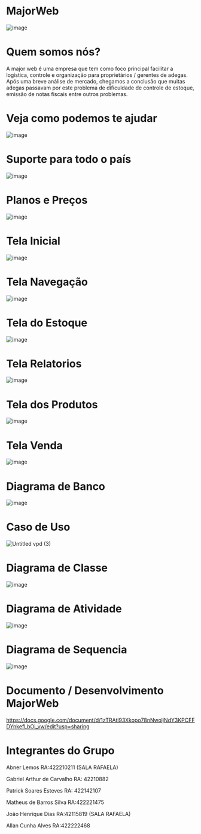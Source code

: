 # MajorWeb
![image](https://user-images.githubusercontent.com/112988370/206027359-fe24c693-ef0b-4188-9db9-c00e82dfd5f6.png)
# Quem somos nós?
A major web é uma empresa que tem como foco principal facilitar a logística, controle e organização para proprietários / gerentes de adegas. 
Após uma breve análise de mercado, chegamos a conclusão que muitas adegas passavam por este problema de dificuldade de controle de estoque, emissão de notas fiscais entre outros problemas.
# Veja como podemos te ajudar
![image](https://user-images.githubusercontent.com/112988370/206029844-ec1d020e-1684-4b39-a88d-714882b546b5.png)
# Suporte para todo o país 
![image](https://user-images.githubusercontent.com/112988370/206029900-369e1eac-9726-4432-80fd-06abd85a99c0.png)
# Planos e Preços
![image](https://user-images.githubusercontent.com/112988370/206029345-ed24fa73-80ac-4f30-b04a-803d7ae6bfa9.png)
# Tela Inicial
![image](https://user-images.githubusercontent.com/112988370/206029099-e581a05b-f805-4cd5-adc9-7f9720439404.png)
# Tela Navegação
![image](https://user-images.githubusercontent.com/112988370/206029696-102698c5-f1cb-4a47-b774-3b9d9978f7f5.png)
# Tela do Estoque
![image](https://user-images.githubusercontent.com/112988370/206029415-0d622b81-3823-4b51-92d8-b1d1a97c1748.png)
# Tela Relatorios 
![image](https://user-images.githubusercontent.com/112988370/206029492-f0775539-9164-48e2-9348-9766217c485d.png)
# Tela dos Produtos
![image](https://user-images.githubusercontent.com/112988370/206029575-146b1896-bcb0-45fb-a189-7281508bfda3.png)
# Tela Venda
![image](https://user-images.githubusercontent.com/112988370/206030503-1ee5ece6-eea2-48cf-8fb3-6f0234de7593.png)
# Diagrama de Banco  
![image](https://user-images.githubusercontent.com/112988370/206028022-6b8b9013-f2fc-41ce-af4b-875195bc26ca.png)
# Caso de Uso
![Untitled vpd (3)](https://user-images.githubusercontent.com/112988370/206028256-ce2cf4c4-0e94-4e3b-be8a-f989d2fe6c65.png)
# Diagrama de Classe
![image](https://user-images.githubusercontent.com/112988370/206028368-d256da1d-ac75-4dbe-acd1-335fe1a83ceb.png)
# Diagrama de Atividade
![image](https://user-images.githubusercontent.com/112988370/206028629-b9dbb4c1-161d-475a-8d79-c8c7dba53a7e.png)
# Diagrama de Sequencia
![image](https://user-images.githubusercontent.com/112988370/206028731-ccd3ab49-7de3-4977-a28d-cb6986a781ff.png)
# Documento / Desenvolvimento MajorWeb
https://docs.google.com/document/d/1zTRAtl93Xkopo78nNwoljNdY3KPCFFDYnkefLbOi_vw/edit?usp=sharing
# Integrantes do Grupo
Abner Lemos RA:422210211 (SALA RAFAELA)

Gabriel Arthur de Carvalho RA: 42210882

Patrick Soares Esteves RA: 422142107

Matheus de Barros Silva RA:422221475

João Henrique Dias RA:42115819 (SALA RAFAELA)

Allan Cunha Alves RA:422222468
